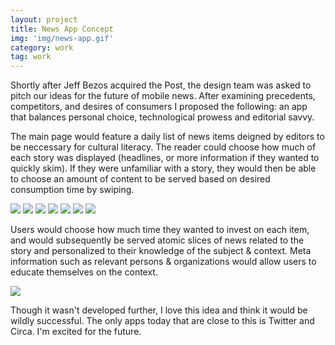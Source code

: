 ```yaml
---
layout: project
title: News App Concept
img: 'img/news-app.gif'
category: work
tag: work
---
```


Shortly after Jeff Bezos acquired the Post, the design team was asked to pitch our ideas for the future of mobile news. After examining precedents, competitors, and desires of consumers I proposed the following: an app that balances personal choice, technological prowess and editorial savvy.

The main page would feature a daily list of news items deigned by editors to be neccessary for cultural literacy. The reader could choose how much of each story was displayed (headlines, or more information if they wanted to quickly skim). If they were unfamiliar with a story, they would then be able to choose an amount of content to be served based on desired consumption time by swiping.

<div class="svg-container">
  <img id="svg-background" src="/img/bg.png">
  <img id="svg-tablet" src="/img/tablet.svg">
  <img id="svg-finger" class="animated-img" src="/img/finger.svg">
  <img id="svg-active" class="animated-img" src="/img/active.png">
  <img id="svg-5" class="animated-img" src="/img/5min.png">
  <img id="svg-10" class="animated-img" src="/img/10min.png">
  <img id="newsItem" class="animated-img" src="/img/newsItem.png">
</div>

Users would choose how much time they wanted to invest on each item, and would subsequently be served atomic slices of news related to the story and personalized to their knowledge of the subject & context. Meta information such as relevant persons & organizations would allow users to educate themselves on the context.
</p><img class="m-full" src="/img/newsAppProcess.png" />

Though it wasn't developed further, I love this idea and think it would be wildly successful. The only apps today that are close to this is Twitter and Circa. I'm excited for the future.
